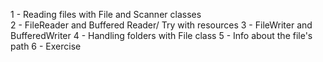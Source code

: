 1 - Reading files with File and Scanner classes  
2 - FileReader and Buffered Reader/ Try with resources
3 - FileWriter and BufferedWriter
4 - Handling folders with File class
5 - Info about the file's path
6 - Exercise